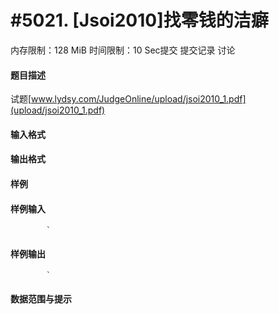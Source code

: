 
# #5021. [Jsoi2010]找零钱的洁癖
内存限制：128 MiB 时间限制：10 Sec提交 提交记录 讨论
#### 题目描述
试题[www.lydsy.com/JudgeOnline/upload/jsoi2010_1.pdf](upload/jsoi2010_1.pdf)

#### 输入格式

#### 输出格式

#### 样例

#### 样例输入

			`
#### 样例输出

			`
#### 数据范围与提示

